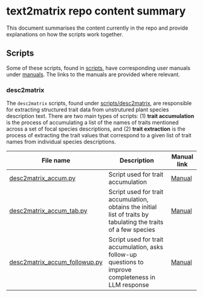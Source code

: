 # text2matrix repo content summary

This document summarises the content currently in the repo and provide explanations on how the scripts work together.

## Scripts

Some of these scripts, found in [scripts](scripts/), have corresponding user manuals under [manuals](manuals/). The links to the manuals are provided where relevant.

### desc2matrix

The `desc2matrix` scripts, found under [scripts/desc2matrix](scripts/desc2matrix/), are responsible for extracting structured trait data from unstrutured plant species description text. There are two main types of scripts: (1) **trait accumulation** is the process of accumulating a list of the names of traits mentioned across a set of focal species descriptions, and (2) **trait extraction** is the process of extracting the trait values that correspond to a given list of trait names from individual species descriptions.

| File name | Description | Manual link |
| --- | --- | --- |
| [desc2matrix_accum.py](scripts/desc2matrix/desc2matrix_accum.py) | Script used for trait accumulation | [Manual](manuals/desc2matrix/desc2matrix_accum_manual.md) |
| [desc2matrix_accum_tab.py](scripts/desc2matrix/desc2matrix_accum_tab.py) | Script used for trait accumulation, obtains the initial list of traits by tabulating the traits of a few species | [Manual](manuals/desc2matrix/desc2matrix_accum_tab_manual.md) |
| [desc2matrix_accum_followup.py](scripts/desc2matrix/desc2matrix_accum_followup.py) | Script used for trait accumulation, asks follow-up questions to improve completeness in LLM response | [Manual](manuals/desc2matrix/desc2matrix_accum_followup_manual.md) |